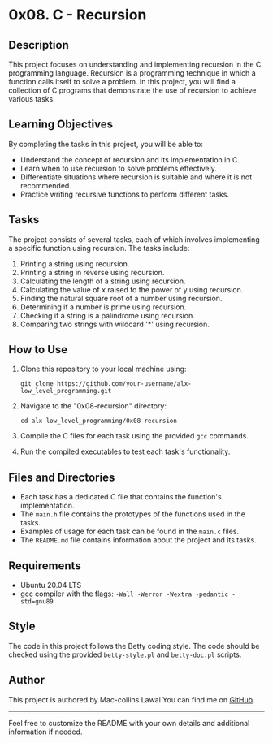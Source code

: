 # 0x08. C - Recursion

## Description

This project focuses on understanding and implementing recursion in the C programming language. Recursion is a programming technique in which a function calls itself to solve a problem. In this project, you will find a collection of C programs that demonstrate the use of recursion to achieve various tasks.

## Learning Objectives

By completing the tasks in this project, you will be able to:

- Understand the concept of recursion and its implementation in C.
- Learn when to use recursion to solve problems effectively.
- Differentiate situations where recursion is suitable and where it is not recommended.
- Practice writing recursive functions to perform different tasks.

## Tasks

The project consists of several tasks, each of which involves implementing a specific function using recursion. The tasks include:

1. Printing a string using recursion.
2. Printing a string in reverse using recursion.
3. Calculating the length of a string using recursion.
4. Calculating the value of x raised to the power of y using recursion.
5. Finding the natural square root of a number using recursion.
6. Determining if a number is prime using recursion.
7. Checking if a string is a palindrome using recursion.
8. Comparing two strings with wildcard '*' using recursion.

## How to Use

1. Clone this repository to your local machine using:

   ```
   git clone https://github.com/your-username/alx-low_level_programming.git
   ```

2. Navigate to the "0x08-recursion" directory:

   ```
   cd alx-low_level_programming/0x08-recursion
   ```

3. Compile the C files for each task using the provided `gcc` commands.

4. Run the compiled executables to test each task's functionality.

## Files and Directories

- Each task has a dedicated C file that contains the function's implementation.
- The `main.h` file contains the prototypes of the functions used in the tasks.
- Examples of usage for each task can be found in the `main.c` files.
- The `README.md` file contains information about the project and its tasks.

## Requirements

- Ubuntu 20.04 LTS
- gcc compiler with the flags: `-Wall -Werror -Wextra -pedantic -std=gnu89`

## Style

The code in this project follows the Betty coding style. The code should be checked using the provided `betty-style.pl` and `betty-doc.pl` scripts.

## Author

This project is authored by Mac-collins Lawal You can find me on [GitHub](https://github.com/masterShifu).

---

Feel free to customize the README with your own details and additional information if needed.
